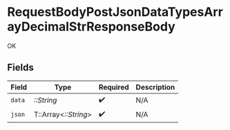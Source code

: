 # RequestBodyPostJsonDataTypesArrayDecimalStrResponseBody

OK


## Fields

| Field                | Type                 | Required             | Description          |
| -------------------- | -------------------- | -------------------- | -------------------- |
| `data`               | *::String*           | :heavy_check_mark:   | N/A                  |
| `json`               | T::Array<*::String*> | :heavy_check_mark:   | N/A                  |